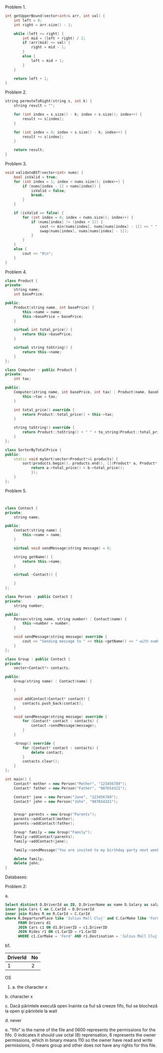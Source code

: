 Problem 1.

```cpp
int getUpperBound(vector<int>& arr, int val) {
	int left = 0;
	int right = arr.size() - 1;

	while (left <= right) {
		int mid = (left + right) / 2;
		if (arr[mid] <= val) {
			right = mid - 1;
		}
		else {
			left = mid + 1;
		}
	}

	return left + 1;
}
```

Problem 2.

```cpp
string permuteToRight(string s, int k) {
	string result = "";

	for (int index = s.size() - k; index < s.size(); index++) {
		result += s[index];
	}

	for (int index = 0; index < s.size() - k; index++) {
		result += s[index];
	}

	return result;
}
```

Problem 3.

```cpp
void validateBST(vector<int> nums) {
	bool isValid = true;
	for (int index = 1; index < nums.size(); index++) {
		if (nums[index - 1] > nums[index]) {
			isValid = false;
			break;
		}
	}

	if (isValid == false) {
		for (int index = 0; index < nums.size(); index++) {
			if (nums[index] != (index + 1)) {
				cout << min(nums[index], nums[nums[index] - 1]) << " " << max(nums[index], nums[nums[index] - 1]) << endl;
				swap(nums[index], nums[nums[index] - 1]);
			}
		}
	}
	else {
		cout << "0\n";
	}
}
```

Problem 4.

```c++
class Product {
private:
	string name;
	int basePrice;

public:
	Product(string name, int basePrice) {
		this->name = name;
		this->basePrice = basePrice;
	}

	virtual int total_price() {
		return this->basePrice;
	}

	virtual string toString() {
		return this->name;
	}
};

class Computer : public Product {
private:
	int tax;

public:
	Computer(string name, int basePrice, int tax) : Product(name, basePrice) {
		this->tax = tax;
	}

	int total_price() override {
		return Product::total_price() + this->tax;
	}

	string toString() override {
		return Product::toString() + " " + to_string(Product::total_price()) + " " + to_string(tax);
	}
};

class SorterByTotalPrice {
public:
	static void mySort(vector<Product*>& products) {
		sort(products.begin(), products.end(), [](Product* a, Product* b) {
			return a->total_price() > b->total_price();
			});
	}
};
```

Problem 5.

```c++


class Contact {
private:
	string name;

public:
	Contact(string name) {
		this->name = name;
	}

	virtual void sendMessage(string message) = 0;

	string getName() {
		return this->name;
	}

	virtual ~Contact() {

	}
};

class Person : public Contact {
private:
	string number;

public:
	Person(string name, string number) : Contact(name) {
		this->number = number;
	}

	void sendMessage(string message) override {
		cout << "Sending message to " << this->getName() << " with number " << this->number << " with message " << message << endl;
	}
};

class Group : public Contact {
private:
	vector<Contact*> contacts;

public:
	Group(string name) : Contact(name) {

	}

	void addContact(Contact* contact) {
		contacts.push_back(contact);
	}

	void sendMessage(string message) override {
		for (Contact* contact : contacts) {
			contact->sendMessage(message);
		}
	}

	~Group() override {
		for (Contact* contact : contacts) {
			delete contact;
		}
		contacts.clear();
	}
};

int main() {
	Contact* mother = new Person("Mother", "123456789");
	Contact* father = new Person("Father", "987654321");

	Contact* jane = new Person("Jane", "123456789");
	Contact* john = new Person("John", "987654321");


	Group* parents = new Group("Parents");
	parents->addContact(mother);
	parents->addContact(father);

	Group* family = new Group("Family");
	family->addContact(parents);
	family->addContact(jane);

	family->sendMessage("You are invited to my birthday party next week!");

    delete family;
    delete john;
}
```

Databases:

Problem 2:

a.

```sql
Select distinct D.DriverId as ID, D.DriverName as name D.Salary as salary from Drivers D
inner join Cars C on C.CarId = D.DriverId
inner join Rides R on R.CarId = C.CarId
where R.DeparturePlace like 'Iulius Mall Cluj' and C.CarMake like 'Ford' and D.salary = (SELECT MAX(d1.Salary)
      FROM Drivers d1
      JOIN Cars c1 ON d1.DriverID = c1.DriverID
      JOIN Rides r1 ON c1.CarID = r1.CarID
      WHERE c1.CarMake = 'Ford' AND r1.Destination = 'Julius Mall Cluj' )

```

b1.

| DriverId | No  |
| -------- | --- |
| 1        | 2   |

OS

1.  a. the character x

b. character x

c. Dacă părintele execută open înainte ca fiul să creeze fifo, fiul se blocheză la open
şi părintele la wait

d. never

e. "fifo" is the name of the file and 0600 represents the permissions for the fifo. 0 indicates it should use octal (8) reprensation, 6 represents the owner permissions, which in binary means 110 so the owner have read and write permissions, 0 means group and other does not have any rights for this file.
